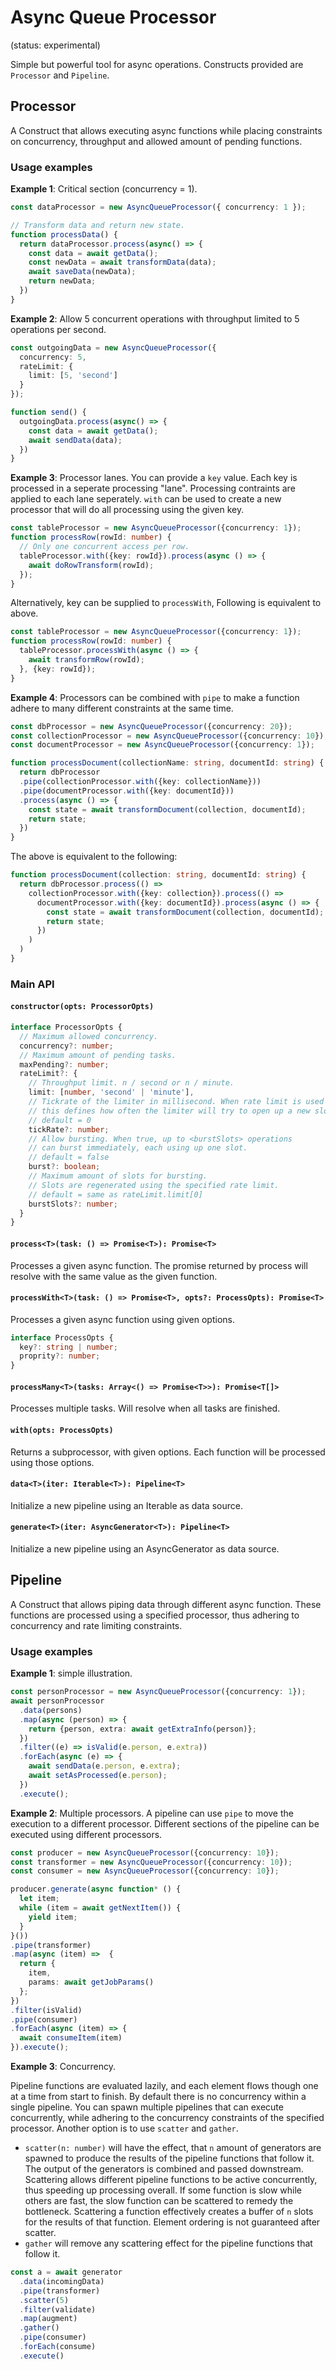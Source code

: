 # Async Queue Processor
(status: experimental)

Simple but powerful tool for async operations. Constructs provided are `Processor` and `Pipeline`.

## Processor
A Construct that allows executing async functions while placing constraints on concurrency, throughput and allowed amount of pending functions.

### Usage examples

**Example 1**: Critical section (concurrency = 1).
```typescript
const dataProcessor = new AsyncQueueProcessor({ concurrency: 1 });

// Transform data and return new state.
function processData() {
  return dataProcessor.process(async() => {
    const data = await getData();
    const newData = await transformData(data);
    await saveData(newData);
    return newData;
  })
}
```

**Example 2**: Allow 5 concurrent operations with throughput limited to 5 operations per second.
```typescript
const outgoingData = new AsyncQueueProcessor({
  concurrency: 5,
  rateLimit: {
    limit: [5, 'second']
  }
});

function send() {
  outgoingData.process(async() => {
    const data = await getData();
    await sendData(data);
  })
}
```
**Example 3**: Processor lanes. You can provide a `key` value. Each key is processed in a seperate processing "lane". Processing contraints are applied to each lane seperately. `with` can be used to create a new processor that will do all processing using the given key.
```typescript
const tableProcessor = new AsyncQueueProcessor({concurrency: 1});
function processRow(rowId: number) {
  // Only one concurrent access per row.
  tableProcessor.with({key: rowId}).process(async () => {
    await doRowTransform(rowId);
  });
}
```
Alternatively, key can be supplied to `processWith`, Following is equivalent to above.
```typescript
const tableProcessor = new AsyncQueueProcessor({concurrency: 1});
function processRow(rowId: number) {
  tableProcessor.processWith(async () => {
    await transformRow(rowId);
  }, {key: rowId});
}
```


**Example 4**: Processors can be combined with `pipe` to make a function adhere to many different constraints at the same time.

```typescript
const dbProcessor = new AsyncQueueProcessor({concurrency: 20});
const collectionProcessor = new AsyncQueueProcessor({concurrency: 10});
const documentProcessor = new AsyncQueueProcessor({concurrency: 1});

function processDocument(collectionName: string, documentId: string) {
  return dbProcessor
  .pipe(collectionProcessor.with({key: collectionName}))
  .pipe(documentProcessor.with({key: documentId}))
  .process(async () => {
    const state = await transformDocument(collection, documentId);
    return state;
  })
}
```

The above is equivalent to the following:
```typescript
function processDocument(collection: string, documentId: string) {
  return dbProcessor.process(() =>
    collectionProcessor.with({key: collection}).process(() =>
      documentProcessor.with({key: documentId}).process(async () => {
        const state = await transformDocument(collection, documentId);
        return state;
      })
    )
  )
}
```
### Main API

#### `constructor(opts: ProcessorOpts)`
``` typescript
interface ProcessorOpts {
  // Maximum allowed concurrency.
  concurrency?: number;
  // Maximum amount of pending tasks.
  maxPending?: number;
  rateLimit?: {
    // Throughput limit. n / second or n / minute.
    limit: [number, 'second' | 'minute'],
    // Tickrate of the limiter in millisecond. When rate limit is used up,
    // this defines how often the limiter will try to open up a new slot.
    // default = 0
    tickRate?: number;
    // Allow bursting. When true, up to <burstSlots> operations
    // can burst immediately, each using up one slot.
    // default = false
    burst?: boolean;
    // Maximum amount of slots for bursting.
    // Slots are regenerated using the specified rate limit.
    // default = same as rateLimit.limit[0]
    burstSlots?: number;
  }
}
```

#### `process<T>(task: () => Promise<T>): Promise<T>`
Processes a given async function. The promise returned by process will resolve with the same value as the given function.

#### `processWith<T>(task: () => Promise<T>, opts?: ProcessOpts): Promise<T>`
Processes a given async function using given options.
```typescript
interface ProcessOpts {
  key?: string | number;
  proprity?: number;
}
```
#### `processMany<T>(tasks: Array<() => Promise<T>>): Promise<T[]>`
Processes multiple tasks. Will resolve when all tasks are finished.

#### `with(opts: ProcessOpts)`
Returns a subprocessor, with given options. Each function will be processed using those options.

#### `data<T>(iter: Iterable<T>): Pipeline<T>`
Initialize a new pipeline using an Iterable as data source.

#### `generate<T>(iter: AsyncGenerator<T>): Pipeline<T>`
Initialize a new pipeline using an AsyncGenerator as data source.

## Pipeline
A Construct that allows piping data through different async function. These functions are processed using a specified processor, thus adhering to concurrency and rate limiting constraints.

### Usage examples
**Example 1**: simple illustration.
```typescript
const personProcessor = new AsyncQueueProcessor({concurrency: 1});
await personProcessor
  .data(persons)
  .map(async (person) => {
    return {person, extra: await getExtraInfo(person)};
  })
  .filter((e) => isValid(e.person, e.extra))
  .forEach(async (e) => {
    await sendData(e.person, e.extra);
    await setAsProcessed(e.person);
  })
  .execute();
```

**Example 2**: Multiple processors. A pipeline can use `pipe` to move the execution to a different processor. Different sections of the pipeline can be executed using different processors.
```typescript
const producer = new AsyncQueueProcessor({concurrency: 10});
const transformer = new AsyncQueueProcessor({concurrency: 10});
const consumer = new AsyncQueueProcessor({concurrency: 10});

producer.generate(async function* () {
  let item;
  while (item = await getNextItem()) {
    yield item;
  }
}())
.pipe(transformer)
.map(async (item) =>  {
  return {
    item,
    params: await getJobParams()
  };
})
.filter(isValid)
.pipe(consumer)
.forEach(async (item) => {
  await consumeItem(item)
}).execute();
```

**Example 3**: Concurrency.

Pipeline functions are evaluated lazily, and each element flows though one at a time from start to finish. By default there is no concurrency within a single pipeline. You can spawn multiple pipelines that can execute concurrently, while adhering to the concurrency constraints of the specified processor. Another option is to use `scatter` and `gather`.

- `scatter(n: number)` will have the effect, that `n` amount of generators are spawned to produce the results of the pipeline functions that follow it. The output of the generators is combined and passed downstream. Scattering allows different pipeline functions to be active concurrently, thus speeding up processing overall. If some function is slow while others are fast, the slow function can be scattered to remedy the bottleneck. Scattering a function effectively creates a buffer of `n` slots for the results of that function. Element ordering is not guaranteed after scatter.
- `gather` will remove any scattering effect for the pipeline functions that follow it.
```typescript
const a = await generator
  .data(incomingData)
  .pipe(transformer)
  .scatter(5)
  .filter(validate)
  .map(augment)
  .gather()
  .pipe(consumer)
  .forEach(consume)
  .execute()
```